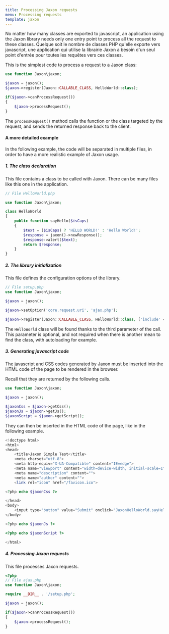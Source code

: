 ```yaml
---
title: Processing Jaxon requests
menu: Processing requests
template: jaxon
---
```


No matter how many classes are exported to javascript, an application using the Jaxon library needs only one entry point to process all the request to these classes.
Quelque soit le nombre de classes PHP qu'elle exporte vers javascript, une application qui utilise la librairie Jaxon a besoin d'un seul point d'entrée pour toutes les requêtes vers ces classes.

This is the simplest code to process a request to a Jaxon class:

```php
use function Jaxon\jaxon;

$jaxon = jaxon();
$jaxon->register(Jaxon::CALLABLE_CLASS, HelloWorld::class);

if($jaxon->canProcessRequest())
{
    $jaxon->processRequest();
}
```

The `processRequest()` method calls the function or the class targeted by the request, and sends the returned response back to the client.

#### A more detailed example

In the following example, the code will be separated in multiple files, in order to have a more realistic example of Jaxon usage.

##### 1. The class declaration

This file contains a class to be called with Jaxon.
There can be many files like this one in the application.

```php
// File HelloWorld.php

use function Jaxon\jaxon;

class HelloWorld
{
    public function sayHello($isCaps)
    {
        $text = ($isCaps) ? 'HELLO WORLD!' : 'Hello World!';
        $response = jaxon()->newResponse();
        $response->alert($text);
        return $response;
    }
}
```

##### 2. The library initialization

This file defines the configuration options of the library.

```php
// File setup.php
use function Jaxon\jaxon;

$jaxon = jaxon();

$jaxon->setOption('core.request.uri', 'ajax.php');

$jaxon->register(Jaxon::CALLABLE_CLASS, HelloWorld::class, ['include' => __DIR__ . '/HelloWorld.php']);
```

The `HelloWorld` class will be found thanks to the third parameter of the call.
This parameter is optional, and not required when there is another mean to find the class, with autoloading for example.

##### 3. Generating javascript code

The javascript and CSS codes generated by Jaxon must be inserted into the HTML code of the page to be rendered in the browser.

Recall that they are returned by the following calls.

```php
use function Jaxon\jaxon;

$jaxon = jaxon();

$jaxonCss = $jaxon->getCss();
$jaxonJs = $jaxon->getJs();
$jaxonScript = $jaxon->getScript();
```

They can then be inserted in the HTML code of the page, like in the following example.

```php
<!doctype html>
<html>
<head>
    <title>Jaxon Simple Test</title>
    <meta charset="utf-8">
    <meta http-equiv="X-UA-Compatible" content="IE=edge">
    <meta name="viewport" content="width=device-width, initial-scale=1">
    <meta name="description" content="">
    <meta name="author" content="">
    <link rel="icon" href="/favicon.ico">

<?php echo $jaxonCss ?>

</head>
<body>
    <input type="button" value="Submit" onclick="JaxonHelloWorld.sayHello(1);return false;" />
</body>

<?php echo $jaxonJs ?>

<?php echo $jaxonScript ?>

</html>
```

##### 4. Processing Jaxon requests

This file processes Jaxon requests.

```php
<?php
// File ajax.php
use function Jaxon\jaxon;

require __DIR__ . '/setup.php';

$jaxon = jaxon();

if($jaxon->canProcessRequest())
{
    $jaxon->processRequest();
}
```
